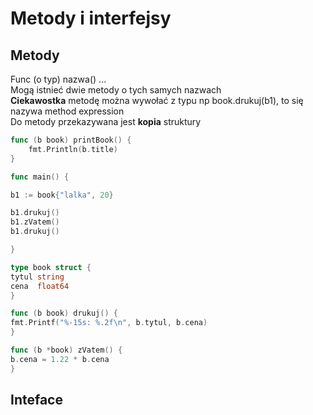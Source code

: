
# Metody i interfejsy

## Metody

Func (o typ) nazwa() ...  
Mogą istnieć dwie metody o tych samych nazwach  
**Ciekawostka** metodę można wywołać z typu np book.drukuj(b1), to się nazywa method expression  
Do metody przekazywana jest **kopia** struktury  
  
```Go
func (b book) printBook() {
    fmt.Println(b.title)
}
```

```Go
func main() {

b1 := book{"lalka", 20}

b1.drukuj()
b1.zVatem()
b1.drukuj()

}

type book struct {
tytul string
cena  float64
}

func (b book) drukuj() {
fmt.Printf("%-15s: %.2f\n", b.tytul, b.cena)
}

func (b *book) zVatem() {
b.cena = 1.22 * b.cena
}
```

## Inteface


```Go

```
